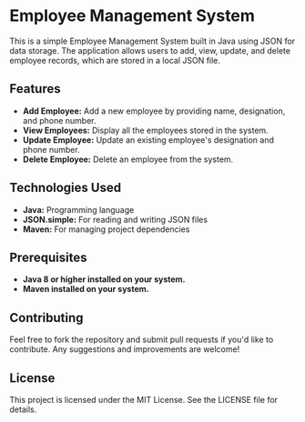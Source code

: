 # Employee Management System

This is a simple Employee Management System built in Java using JSON for data storage. The application allows users to add, view, update, and delete employee records, which are stored in a local JSON file.

## Features
- **Add Employee:** Add a new employee by providing name, designation, and phone number.
- **View Employees:** Display all the employees stored in the system.
- **Update Employee:** Update an existing employee's designation and phone number.
- **Delete Employee:** Delete an employee from the system.

## Technologies Used
- **Java:** Programming language
- **JSON.simple:** For reading and writing JSON files
- **Maven:** For managing project dependencies

## Prerequisites
- **Java 8 or higher installed on your system.**
- **Maven installed on your system.**

## Contributing
Feel free to fork the repository and submit pull requests if you'd like to contribute. Any suggestions and improvements are welcome!

## License
This project is licensed under the MIT License. See the LICENSE file for details.
